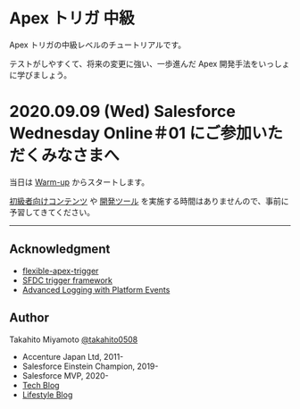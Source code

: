 # Apex トリガ 中級

Apex トリガの中級レベルのチュートリアルです。

テストがしやすくて、将来の変更に強い、一歩進んだ Apex 開発手法をいっしょに学びましょう。

# 2020.09.09 (Wed) Salesforce Wednesday Online＃01 にご参加いただくみなさまへ

当日は [Warm-up](exercises/warm-up) からスタートします。

[初級者向けコンテンツ](prerequisite/beginner.md) や [開発ツール](prerequisite/dev-tools.md) を実施する時間はありませんので、事前に予習してきてください。

---

## Acknowledgment

- [flexible-apex-trigger](https://github.com/takahitomiyamoto/flexible-apex-trigger#flexible-apex-trigger)
- [SFDC trigger framework](https://github.com/kevinohara80/sfdc-trigger-framework)
- [Advanced Logging with Platform Events](https://github.com/afawcett/eventlogging)

## Author

Takahito Miyamoto [@takahito0508](https://twitter.com/takahito0508)

- Accenture Japan Ltd, 2011-
- Salesforce Einstein Champion, 2019-
- Salesforce MVP, 2020-
- [Tech Blog](https://qiita.com/takahito0508)
- [Lifestyle Blog](https://medium.com/takahitomiyamoto)
